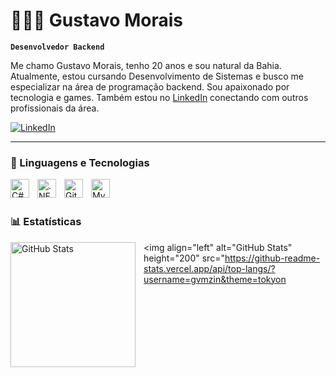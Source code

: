 # 👨🏻‍💻 Gustavo Morais

**`Desenvolvedor Backend`**

Me chamo Gustavo Morais, tenho 20 anos e sou natural da Bahia. Atualmente, estou cursando Desenvolvimento de Sistemas e busco me especializar na área de programação backend. Sou apaixonado por tecnologia e games. Também estou no [LinkedIn](https://www.linkedin.com/in/devgustavomorais/) conectando com outros profissionais da área.

<p align="left">
    <a href="https://www.linkedin.com/in/devgustavomorais/">
        <img 
            alt="LinkedIn" 
            title="Veja meu perfil no LinkedIn" 
            src="https://img.shields.io/badge/-LinkedIn-blue?style=for-the-badge&logo=linkedin&logoColor=white" 
        />
    </a>
</p>

---

### 🤖 Linguagens e Tecnologias

<img 
    align="left" 
    alt="C#" 
    title="C#"
    width="30px" 
    style="padding-right: 10px;" 
    src="https://cdn.jsdelivr.net/gh/devicons/devicon@latest/icons/csharp/csharp-original.svg" 
/>
<img 
    align="left" 
    alt=".NET" 
    title=".NET"
    width="30px" 
    style="padding-right: 10px;" 
    src="https://cdn.jsdelivr.net/gh/devicons/devicon@latest/icons/dotnet/dotnet-original.svg" 
/>
<img 
    align="left" 
    alt="Git" 
    title="Git"
    width="30px" 
    style="padding-right: 10px;" 
    src="https://cdn.jsdelivr.net/gh/devicons/devicon@latest/icons/git/git-original.svg" 
/>
<img 
    align="left" 
    alt="MySQL" 
    title="MySQL"
    width="30px" 
    style="padding-right: 10px;" 
    src="https://cdn.jsdelivr.net/gh/devicons/devicon@latest/icons/mysql/mysql-original.svg" 
/>

<br/>
<br/>

### 📊 Estatísticas

<p>
  <img 
    align="left" 
    alt="GitHub Stats" 
    height="200" 
    style="padding-right: 10px;" 
    src="https://camo.githubusercontent.com/2e5faf969774b92ac9167b619b5280c39e680af67ba95850ddcda26b5b7c1224/68747470733a2f2f6769746875622d726561646d652d73746174732e76657263656c2e6170702f6170693f757365726e616d653d67766d7a696e2673686f775f69636f6e733d74727565267468656d653d746f6b796f6e6967687426696e636c7564655f616c6d6974733d74727565266c6f63616c653d70742d6272" 
  />

  <img 
      align="left" 
      alt="GitHub Stats" 
      height="200" 
      src="https://github-readme-stats.vercel.app/api/top-langs/?username=gvmzin&theme=tokyon
